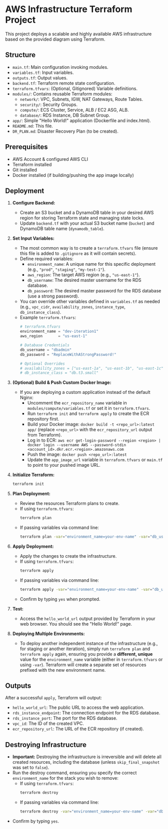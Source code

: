 # AWS Infrastructure Terraform Project

This project deploys a scalable and highly available AWS infrastructure based on the provided diagram using Terraform.

## Structure

*   `main.tf`: Main configuration invoking modules.
*   `variables.tf`: Input variables.
*   `outputs.tf`: Output values.
*   `backend.tf`: Terraform remote state configuration.
*   `terraform.tfvars`: (Optional, Gitignored) Variable definitions.
*   `modules/`: Contains reusable Terraform modules:
    *   `network/`: VPC, Subnets, IGW, NAT Gateways, Route Tables.
    *   `security/`: Security Groups.
    *   `compute/`: ECS Cluster, Service, ALB / EC2 ASG, ALB.
    *   `database/`: RDS Instance, DB Subnet Group.
*   `app/`: Simple "Hello World!" application (Dockerfile and index.html).
*   `README.md`: This file.
*   `DR_PLAN.md`: Disaster Recovery Plan (to be created).

## Prerequisites

*   AWS Account & configured AWS CLI
*   Terraform installed
*   Git installed
*   Docker installed (if building/pushing the app image locally)

## Deployment

1.  **Configure Backend:**
    *   Create an S3 bucket and a DynamoDB table in your desired AWS region for storing Terraform state and managing state locks.
    *   Update `backend.tf` with your actual S3 bucket name (`bucket`) and DynamoDB table name (`dynamodb_table`).

2.  **Set Input Variables:**
    *   The most common way is to create a `terraform.tfvars` file (ensure this file is added to `.gitignore` as it will contain secrets).
    *   Define required variables:
        *   `environment_name`: A unique name for this specific deployment (e.g., `"prod"`, `"staging"`, `"my-test-1"`).
        *   `aws_region`: The target AWS region (e.g., `"us-east-1"`).
        *   `db_username`: The desired master username for the RDS database.
        *   `db_password`: The desired master password for the RDS database (use a strong password).
    *   You can override other variables defined in `variables.tf` as needed (e.g., `vpc_cidr`, `availability_zones`, `instance_type`, `db_instance_class`).
    *   Example `terraform.tfvars`:
        ```tfvars
        # terraform.tfvars
        environment_name = "dev-iteration1"
        aws_region       = "us-east-1"

        # Database Credentials
        db_username = "dbadmin"
        db_password = "ReplaceWithAStrongPassword!"

        # Optional Overrides
        # availability_zones = ["us-east-1a", "us-east-1b", "us-east-1c"]
        # db_instance_class = "db.t3.small"
        ```

3.  **(Optional) Build & Push Custom Docker Image:**
    *   If you are deploying a custom application instead of the default Nginx:
        *   Uncomment the `ecr_repository_name` variable in `modules/compute/variables.tf` or set it in `terraform.tfvars`.
        *   Run `terraform init` and `terraform apply` to create the ECR repository first.
        *   Build your Docker image: `docker build -t <repo_url>:latest app/` (replace `<repo_url>` with the `ecr_repository_url` output from Terraform).
        *   Log in to ECR: `aws ecr get-login-password --region <region> | docker login --username AWS --password-stdin <account_id>.dkr.ecr.<region>.amazonaws.com`
        *   Push the image: `docker push <repo_url>:latest`
        *   Update the `app_image_url` variable in `terraform.tfvars` or `main.tf` to point to your pushed image URL.

4.  **Initialize Terraform:**
    ```bash
    terraform init
    ```

5.  **Plan Deployment:**
    *   Review the resources Terraform plans to create.
    *   If using `terraform.tfvars`:
        ```bash
        terraform plan
        ```
    *   If passing variables via command line:
        ```bash
        terraform plan -var="environment_name=your-env-name" -var="db_username=your_db_user" -var="db_password=your_db_pass"
        ```

6.  **Apply Deployment:**
    *   Apply the changes to create the infrastructure.
    *   If using `terraform.tfvars`:
        ```bash
        terraform apply
        ```
    *   If passing variables via command line:
        ```bash
        terraform apply -var="environment_name=your-env-name" -var="db_username=your_db_user" -var="db_password=your_db_pass"
        ```
    *   Confirm by typing `yes` when prompted.

7.  **Test:**
    *   Access the `hello_world_url` output provided by Terraform in your web browser.
You should see the "Hello World!" page.

8.  **Deploying Multiple Environments:**
    *   To deploy another independent instance of the infrastructure (e.g., for staging or another iteration), simply run `terraform plan` and `terraform apply` again, ensuring you provide a **different, unique** value for the `environment_name` variable (either in `terraform.tfvars` or using `-var`). Terraform will create a separate set of resources prefixed with the new environment name.

## Outputs

After a successful `apply`, Terraform will output:

*   `hello_world_url`: The public URL to access the web application.
*   `rds_instance_endpoint`: The connection endpoint for the RDS database.
*   `rds_instance_port`: The port for the RDS database.
*   `vpc_id`: The ID of the created VPC.
*   `ecr_repository_url`: The URL of the ECR repository (if created).

## Destroying Infrastructure

*   **Important:** Destroying the infrastructure is irreversible and will delete all created resources, including the database (unless `skip_final_snapshot` was set to `false`).
*   Run the destroy command, ensuring you specify the correct `environment_name` for the stack you wish to remove:
    *   If using `terraform.tfvars`:
        ```bash
        terraform destroy
        ```
    *   If passing variables via command line:
        ```bash
        terraform destroy -var="environment_name=your-env-name" -var="db_username=your_db_user" -var="db_password=your_db_pass"
        ```
*   Confirm by typing `yes`.
